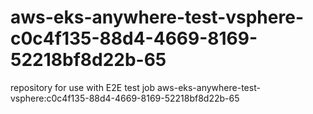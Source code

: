 # aws-eks-anywhere-test-vsphere-c0c4f135-88d4-4669-8169-52218bf8d22b-65
repository for use with E2E test job aws-eks-anywhere-test-vsphere:c0c4f135-88d4-4669-8169-52218bf8d22b-65
